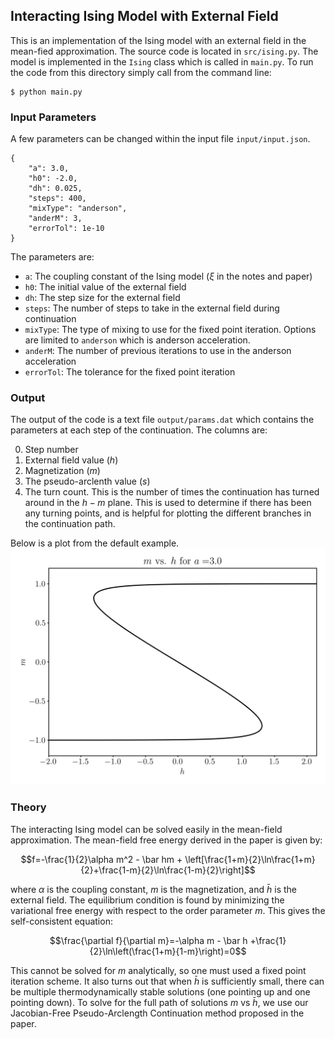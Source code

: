 ## Interacting Ising Model with External Field
This is an implementation of the Ising model with an external field in the mean-fied approximation. The source code is located in ```src/ising.py```. The model is implemented in the ```Ising``` class which is called in ```main.py```. To run the code from this directory simply call from the command line:
```
$ python main.py
```
### Input Parameters
A few parameters can be changed within the input file ```input/input.json```.
```
{
    "a": 3.0,
    "h0": -2.0,
    "dh": 0.025,
    "steps": 400,
    "mixType": "anderson",
    "anderM": 3,
    "errorTol": 1e-10
}
```
The parameters are:
- ```a```: The coupling constant of the Ising model ($\xi$ in the notes and paper)
- ```h0```: The initial value of the external field
- ```dh```: The step size for the external field
- ```steps```: The number of steps to take in the external field during continuation
- ```mixType```: The type of mixing to use for the fixed point iteration. Options are limited to ```anderson``` which is anderson acceleration.
- ```anderM```: The number of previous iterations to use in the anderson acceleration
- ```errorTol```: The tolerance for the fixed point iteration

### Output
The output of the code is a text file ```output/params.dat``` which contains the parameters at each step of the continuation. The columns are:

0. Step number
1. External field value ($h$)
2. Magnetization ($m$)
3. The pseudo-arclenth value ($s$)
4. The turn count. This is the number of times the continuation has turned around in the $h-m$ plane. This is used to determine if there has been any turning points, and is helpful for plotting the different branches in the continuation path.

Below is a plot from the default example.
![alt text](figures/ising.png)

### Theory
The interacting Ising model can be solved easily in the mean-field approximation. The mean-field free energy derived in the paper is given by:

$$f=-\frac{1}{2}\alpha m^2 - \bar hm + \left[\frac{1+m}{2}\ln\frac{1+m}{2}+\frac{1-m}{2}\ln\frac{1-m}{2}\right]$$

where $\alpha$ is the coupling constant, $m$ is the magnetization, and $\bar h$ is the external field. The equilibrium condition is found by minimizing the variational free energy with respect to the order parameter $m$. This gives the self-consistent equation:

$$\frac{\partial f}{\partial m}=-\alpha m - \bar h +\frac{1}{2}\ln\left(\frac{1+m}{1-m}\right)=0$$

This cannot be solved for $m$ analytically, so one must used a fixed point iteration scheme. It also turns out that when $\bar h$ is sufficiently small, there can be multiple thermodynamically stable solutions (one pointing up and one pointing down). To solve for the full path of solutions $m$ vs $\bar h$, we use our Jacobian-Free Pseudo-Arclength Continuation method proposed in the paper.

